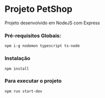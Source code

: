 # Projeto PetShop

Projeto desenvolvido em NodeJS com Express

### Pré-requisitos Globais:
`npm i-g nodemon typescript ts-node`

### Instalação
`npm install`

### Para executar o projeto
`npm run start-dev`

<!-- ![](/public/images/print.png.png) -->
<!-- comando para mostrar a imagem no readme do projeto no github -->
